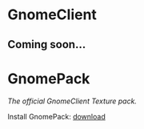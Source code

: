 # GnomeClient

## Coming soon...


# GnomePack

_The official GnomeClient Texture pack._

Install GnomePack: [download](http://download936.mediafire.com/ijh0iwxvjnug/l5r08jervbe2bjp/GnomePack.zip)

